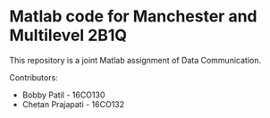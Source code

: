 # Matlab code for Manchester and Multilevel 2B1Q

This repository is a joint Matlab assignment of Data Communication.

Contributors:
- Bobby Patil - 16CO130
- Chetan Prajapati - 16CO132


